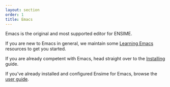 ```yaml
---
layout: section
order: 1
title: Emacs
---
```


Emacs is the original and most supported editor for ENSIME.

If you are new to Emacs in general, we maintain some [Learning Emacs](/editors/emacs/learning)
resources to get you started.

If you are already competent with Emacs, head straight over to the [Installing](/editors/emacs/install) guide.

If you've already installed and configured Ensime for Emacs, browse the [user guide](http://ensime.github.io/editors/emacs/userguide/).
